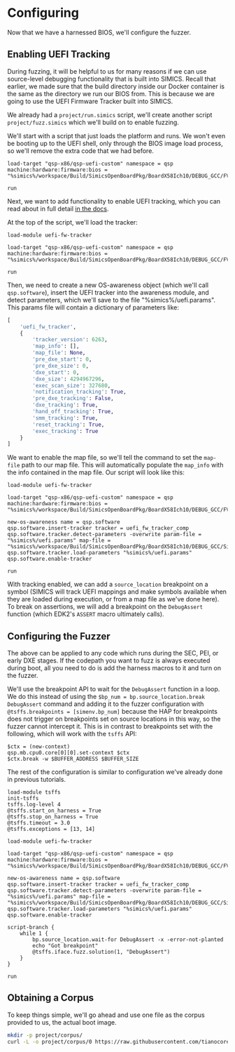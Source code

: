 # Configuring

Now that we have a harnessed BIOS, we'll configure the fuzzer.

## Enabling UEFI Tracking

During fuzzing, it will be helpful to us for many reasons if we can use source-level
debugging functionality that is built into SIMICS. Recall that earlier, we made sure
that the build directory inside our Docker container is the same as the directory we
run our BIOS from. This is because we are going to use the UEFI Firmware Tracker built
into SIMICS.

We already had a `project/run.simics` script, we'll create another script
`project/fuzz.simics` which we'll build on to enable fuzzing.

We'll start with a script that just loads the platform and runs. We won't even be
booting up to the UEFI shell, only through the BIOS image load process, so we'll remove
the extra code that we had before.

```simics
load-target "qsp-x86/qsp-uefi-custom" namespace = qsp machine:hardware:firmware:bios = "%simics%/workspace/Build/SimicsOpenBoardPkg/BoardX58Ich10/DEBUG_GCC/FV/BOARDX58ICH10.fd"

run
```

Next, we want to add functionality to enable UEFI tracking, which you can read about
in full detail [in the docs](https://intel.github.io/tsffs/simics/analyzer-user-guide/uefi-fw-trk.html).

At the top of the script, we'll load the tracker:


```simics
load-module uefi-fw-tracker

load-target "qsp-x86/qsp-uefi-custom" namespace = qsp machine:hardware:firmware:bios = "%simics%/workspace/Build/SimicsOpenBoardPkg/BoardX58Ich10/DEBUG_GCC/FV/BOARDX58ICH10.fd"

run
```

Then, we need to create a new OS-awareness object (which we'll call `qsp.software`),
insert the UEFI tracker into the awareness module, and detect parameters, which we'll
save to the file "%simics%/uefi.params". This params file will contain a dictionary of
parameters like:

```python
[
    'uefi_fw_tracker',
    {
        'tracker_version': 6263,
        'map_info': [],
        'map_file': None,
        'pre_dxe_start': 0,
        'pre_dxe_size': 0,
        'dxe_start': 0,
        'dxe_size': 4294967296,
        'exec_scan_size': 327680,
        'notification_tracking': True,
        'pre_dxe_tracking': False,
        'dxe_tracking': True,
        'hand_off_tracking': True,
        'smm_tracking': True,
        'reset_tracking': True,
        'exec_tracking': True
    }
]
```

We want to enable the map file, so we'll tell the command to set the `map-file` path to
our map file. This will automatically populate the `map_info` with the info contained in
the map file. Our script will look like this:

```simics
load-module uefi-fw-tracker

load-target "qsp-x86/qsp-uefi-custom" namespace = qsp machine:hardware:firmware:bios = "%simics%/workspace/Build/SimicsOpenBoardPkg/BoardX58Ich10/DEBUG_GCC/FV/BOARDX58ICH10.fd"

new-os-awareness name = qsp.software
qsp.software.insert-tracker tracker = uefi_fw_tracker_comp
qsp.software.tracker.detect-parameters -overwrite param-file = "%simics%/uefi.params" map-file = "%simics%/workspace/Build/SimicsOpenBoardPkg/BoardX58Ich10/DEBUG_GCC/SimicsX58.map"
qsp.software.tracker.load-parameters "%simics%/uefi.params"
qsp.software.enable-tracker

run
```

With tracking enabled, we can add a `source_location` breakpoint on a symbol (SIMICS
will track UEFI mappings and make symbols available when they are loaded during
execution, or from a map file as we've done here). To break on assertions, we will
add a breakpoint on the `DebugAssert` function (which EDK2's `ASSERT` macro ultimately
calls).

## Configuring the Fuzzer

The above can be applied to any code which runs during the SEC, PEI, or early DXE
stages. If the codepath you want to fuzz is always executed during boot, all you need to
do is add the harness macros to it and turn on the fuzzer.

We'll use the breakpoint API to wait for the `DebugAssert` function in a loop. We do
this instead of using the `$bp_num = bp.source_location.break DebugAssert` command and
adding it to the fuzzer configuration with
`@tsffs.breakpoints = [simenv.bp_num]` because the HAP for
breakpoints does not trigger on breakpoints set on source locations in this way, so the
fuzzer cannot intercept it. This is in contrast to breakpoints set with the following,
which will work with the `tsffs` API:

```simics
$ctx = (new-context)
qsp.mb.cpu0.core[0][0].set-context $ctx
$ctx.break -w $BUFFER_ADDRESS $BUFFER_SIZE
```

The rest of the configuration is similar to configuration we've already done in previous
tutorials.

```simics
load-module tsffs
init-tsffs
tsffs.log-level 4
@tsffs.start_on_harness = True
@tsffs.stop_on_harness = True
@tsffs.timeout = 3.0
@tsffs.exceptions = [13, 14]

load-module uefi-fw-tracker

load-target "qsp-x86/qsp-uefi-custom" namespace = qsp machine:hardware:firmware:bios = "%simics%/workspace/Build/SimicsOpenBoardPkg/BoardX58Ich10/DEBUG_GCC/FV/BOARDX58ICH10.fd"

new-os-awareness name = qsp.software
qsp.software.insert-tracker tracker = uefi_fw_tracker_comp
qsp.software.tracker.detect-parameters -overwrite param-file = "%simics%/uefi.params" map-file = "%simics%/workspace/Build/SimicsOpenBoardPkg/BoardX58Ich10/DEBUG_GCC/SimicsX58.map"
qsp.software.tracker.load-parameters "%simics%/uefi.params"
qsp.software.enable-tracker

script-branch {
    while 1 {
        bp.source_location.wait-for DebugAssert -x -error-not-planted
        echo "Got breakpoint"
        @tsffs.iface.fuzz.solution(1, "DebugAssert")
    }
}

run
```

## Obtaining a Corpus

To keep things simple, we'll go ahead and use one file as the corpus provided to us, the
actual boot image.


```sh
mkdir -p project/corpus/
curl -L -o project/corpus/0 https://raw.githubusercontent.com/tianocore/edk2-platforms/master/Platform/Intel/SimicsOpenBoardPkg/Logo/Logo.bmp
```